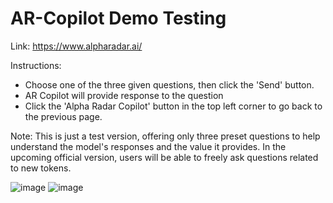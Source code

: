 # AR-Copilot Demo Testing

Link: https://www.alpharadar.ai/

Instructions: 
- Choose one of the three given questions, then click the 'Send' button.
- AR Copilot will provide response to the question
- Click the 'Alpha Radar Copilot' button in the top left corner to go back to the previous page.

Note:
This is just a test version, offering only three preset questions to help understand the model's responses and the value it provides. 
In the upcoming official version, users will be able to freely ask questions related to new tokens.

![image](https://github.com/user-attachments/assets/e0aa513a-32fb-4e3e-bfa4-33d69b78455e)
![image](https://github.com/user-attachments/assets/38acd387-053b-4675-937a-08d44f1efa12)

